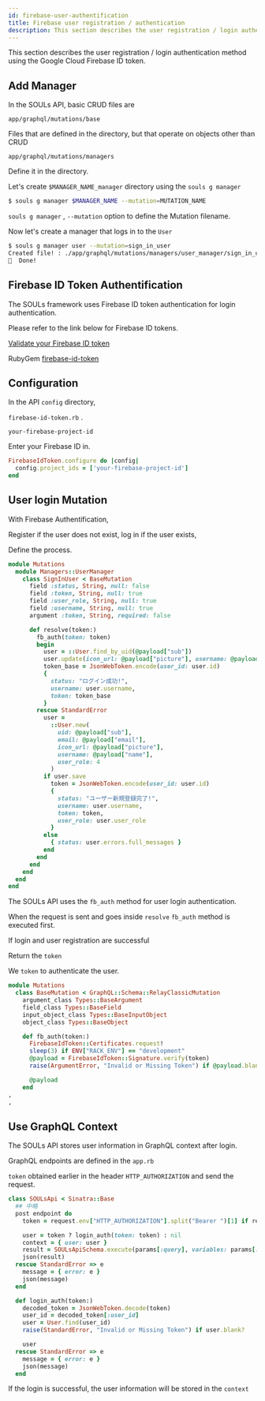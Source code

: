```yaml
---
id: firebase-user-authentification
title: Firebase user registration / authentication
description: This section describes the user registration / login authentication method using the Google Cloud Firebase ID token.
---
```


This section describes the user registration / login authentication method using the Google Cloud Firebase ID token.

## Add Manager

In the SOULs API, basic CRUD files are

`app/graphql/mutations/base`

Files that are defined in the directory, but that operate on objects other than CRUD

`app/graphql/mutations/managers`

Define it in the directory.

Let's create `$MANAGER_NAME_manager` directory using the `souls g manager`

```bash
$ souls g manager $MANAGER_NAME --mutation=MUTATION_NAME
```

`souls g manager` , `--mutation` option to define the Mutation filename.

Now let's create a manager that logs in to the `User`

```bash
$ souls g manager user --mutation=sign_in_user
Created file! : ./app/graphql/mutations/managers/user_manager/sign_in_user.rb
🎉  Done!
```

## Firebase ID Token Authentification

The SOULs framework uses Firebase ID token authentication for login authentication.

Please refer to the link below for Firebase ID tokens.

[Validate your Firebase ID token](https://firebase.google.com/docs/auth/admin/verify-id-tokens)

RubyGem [firebase-id-token](https://github.com/fschuindt/firebase_id_token)

## Configuration

In the API `config` directory,

`firebase-id-token.rb` .

`your-firebase-project-id`

Enter your Firebase ID in.

```ruby:apps/api/config/firebase_id_token.rb
FirebaseIdToken.configure do |config|
  config.project_ids = ['your-firebase-project-id']
end
```

## User login Mutation

With Firebase Authentification,

Register if the user does not exist, log in if the user exists,

Define the process.

```ruby:app/graphql/mutations/managers/user_manager/sign_in_user.rb
module Mutations
  module Managers::UserManager
    class SignInUser < BaseMutation
      field :status, String, null: false
      field :token, String, null: true
      field :user_role, String, null: true
      field :username, String, null: true
      argument :token, String, required: false

      def resolve(token:)
        fb_auth(token: token)
        begin
          user = ::User.find_by_uid(@payload["sub"])
          user.update(icon_url: @payload["picture"], username: @payload["name"])
          token_base = JsonWebToken.encode(user_id: user.id)
          {
            status: "ログイン成功!",
            username: user.username,
            token: token_base
          }
        rescue StandardError
          user =
            ::User.new(
              uid: @payload["sub"],
              email: @payload["email"],
              icon_url: @payload["picture"],
              username: @payload["name"],
              user_role: 4
            )
          if user.save
            token = JsonWebToken.encode(user_id: user.id)
            {
              status: "ユーザー新規登録完了!",
              username: user.username,
              token: token,
              user_role: user.user_role
            }
          else
            { status: user.errors.full_messages }
          end
        end
      end
    end
  end
end
```

The SOULs API uses the `fb_auth` method for user login authentication.

When the request is sent and goes inside `resolve` `fb_auth` method is executed first.

If login and user registration are successful

Return the `token`

We `token` to authenticate the user.

```ruby:apps/api/app/graphql/mutations/base_mutation.rb
module Mutations
  class BaseMutation < GraphQL::Schema::RelayClassicMutation
    argument_class Types::BaseArgument
    field_class Types::BaseField
    input_object_class Types::BaseInputObject
    object_class Types::BaseObject

    def fb_auth(token:)
      FirebaseIdToken::Certificates.request!
      sleep(3) if ENV["RACK_ENV"] == "development"
      @payload = FirebaseIdToken::Signature.verify(token)
      raise(ArgumentError, "Invalid or Missing Token") if @payload.blank?

      @payload
    end
,
,
```

## Use GraphQL Context

The SOULs API stores user information in GraphQL context after login.

GraphQL endpoints are defined in the `app.rb`

`token` obtained earlier in the header `HTTP_AUTHORIZATION` and send the request.

```ruby:apps/api/app.rb
class SOULsApi < Sinatra::Base
  ## 中略
  post endpoint do
    token = request.env["HTTP_AUTHORIZATION"].split("Bearer ")[1] if request.env["HTTP_AUTHORIZATION"]

    user = token ? login_auth(token: token) : nil
    context = { user: user }
    result = SOULsApiSchema.execute(params[:query], variables: params[:variables], context: context)
    json(result)
  rescue StandardError => e
    message = { error: e }
    json(message)
  end

  def login_auth(token:)
    decoded_token = JsonWebToken.decode(token)
    user_id = decoded_token[:user_id]
    user = User.find(user_id)
    raise(StandardError, "Invalid or Missing Token") if user.blank?

    user
  rescue StandardError => e
    message = { error: e }
    json(message)
  end
```

If the login is successful, the user information will be stored in the `context`
